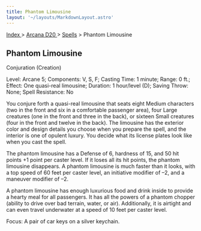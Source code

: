 ```yaml
---
title: Phantom Limousine
layout: '~/layouts/MarkdownLayout.astro'
---
```


[ Index ](/) > [ Arcana D20 ](/arcana.d20.srd) > [Spells](/arcana.d20.srd/spells) > Phantom Limousine

## Phantom Limousine

Conjuration (Creation)

Level: Arcane 5; Components: V, S, F; Casting Time: 1 minute; Range: 0 ft.;
Effect: One quasi-real limousine; Duration: 1 hour/level (D); Saving Throw:
None; Spell Resistance: No

You conjure forth a quasi-real limousine that seats eight Medium characters
(two in the front and six in a comfortable passenger area), four Large
creatures (one in the front and three in the back), or sixteen Small creatures
(four in the front and twelve in the back). The limousine has the exterior
color and design details you choose when you prepare the spell, and the
interior is one of opulent luxury. You decide what its license plates look
like when you cast the spell.

The phantom limousine has a Defense of 6, hardness of 15, and 50 hit points +1
point per caster level. If it loses all its hit points, the phantom limousine
disappears. A phantom limousine is much faster than it looks, with a top speed
of 60 feet per caster level, an initiative modifier of –2, and a maneuver
modifier of –2.

A phantom limousine has enough luxurious food and drink inside to provide a
hearty meal for all passengers. It has all the powers of a phantom chopper
(ability to drive over bad terrain, water, or air). Additionally, it is
airtight and can even travel underwater at a speed of 10 feet per caster
level.

Focus: A pair of car keys on a silver keychain.

